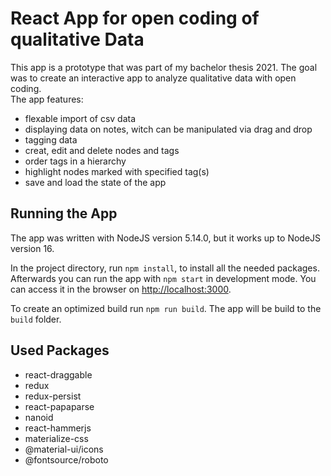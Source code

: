 # React App for open coding of qualitative Data

This app is a prototype that was part of my bachelor thesis 2021. The goal was to create an interactive app to analyze qualitative data with open coding. \
The app features: 
- flexable import of csv data
- displaying data on notes, witch can be manipulated via drag and drop 
- tagging data 
- creat, edit and delete nodes and tags 
- order tags in a hierarchy
- highlight nodes marked with specified tag(s)
- save and load the state of the app


## Running the App
The app was written with NodeJS version 5.14.0, but it works up to NodeJS version 16.

In the project directory, run `npm install`, to install all the needed packages. Afterwards you can run the app with `npm start` in development mode. You can access it in the browser on [http://localhost:3000](http://localhost:3000).

To create an optimized build run `npm run build`. The app will be build to the `build` folder. 

## Used Packages
- react-draggable
- redux
- redux-persist
- react-papaparse
- nanoid
- react-hammerjs
- materialize-css
- @material-ui/icons
- @fontsource/roboto



